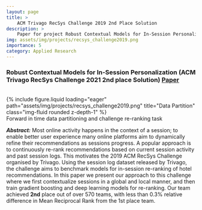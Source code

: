 ```yaml
---
layout: page
title: >
    ACM Trivago RecSys Challenge 2019 2nd Place Solution
description: >
    Paper for project Robust Contextual Models for In-Session Personalization (ACM Trivago RecSys Challenge 2019 2nd place Solution)
img: assets/img/projects/recsys_challenge2019.png
importance: 5
category: Applied Research
---
```


### Robust Contextual Models for In-Session Personalization (ACM **Trivago** RecSys Challenge 2021 **2nd** place Solution) [Paper](/assets/pdf/recsys2019_challenge.pdf)

<br />

<div class="row">
    <div class="col-sm mt-3 mt-md-0">
        {% include figure.liquid loading="eager" path="assets/img/projects/recsys_challenge2019.png" title="Data Partition" class="img-fluid rounded z-depth-1" %}
    </div>
</div>
<div class="caption">
    Forward in time data partitioning and challenge re-ranking task
</div>

***Abstract:*** Most online activity happens in the context of a session; to enable better user experience many online platforms aim to dynamically refine their recommendations as sessions progress. A popular approach is to continuously re-rank recommendations based on current session activity and past session logs. This motivates
the 2019 ACM RecSys Challenge organised by Trivago. Using the session log dataset released by Trivago, the challenge aims to benchmark models for in-session re-ranking of hotel recommendations. In this paper we present our approach to this challenge where we first contextualize sessions in a global and local manner, and then train gradient boosting and deep learning models for re-ranking. Our team achieved **2nd** place out of over 570 teams, with less than 0.3% relative difference in Mean Reciprocal Rank from the 1st place team.